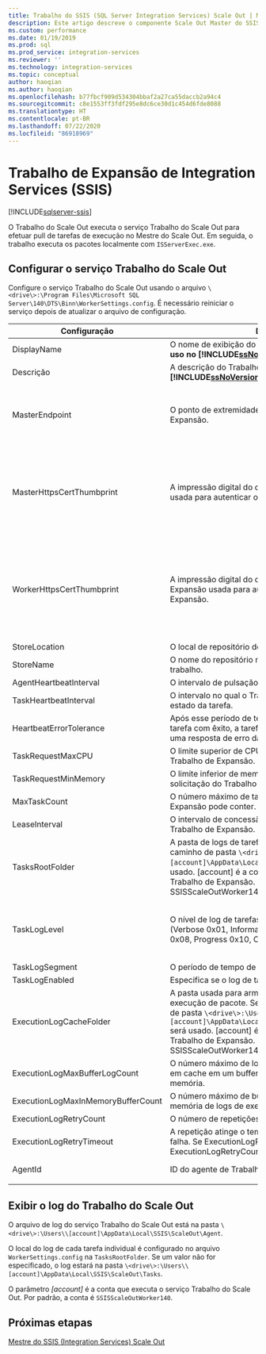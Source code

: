 ```yaml
---
title: Trabalho do SSIS (SQL Server Integration Services) Scale Out | Microsoft Docs
description: Este artigo descreve o componente Scale Out Master do SSIS Scale Out
ms.custom: performance
ms.date: 01/19/2019
ms.prod: sql
ms.prod_service: integration-services
ms.reviewer: ''
ms.technology: integration-services
ms.topic: conceptual
author: haoqian
ms.author: haoqian
ms.openlocfilehash: b77fbcf909d534304bbaf2a27ca55daccb2a94c4
ms.sourcegitcommit: c8e1553ff3fdf295e8dc6ce30d1c454d6fde8088
ms.translationtype: HT
ms.contentlocale: pt-BR
ms.lasthandoff: 07/22/2020
ms.locfileid: "86918969"
---
```

# <a name="integration-services-ssis-scale-out-worker"></a>Trabalho de Expansão de Integration Services (SSIS)

[!INCLUDE[sqlserver-ssis](../../includes/applies-to-version/sqlserver-ssis.md)]



O Trabalho do Scale Out executa o serviço Trabalho do Scale Out para efetuar pull de tarefas de execução no Mestre do Scale Out. Em seguida, o trabalho executa os pacotes localmente com `ISServerExec.exe`.

## <a name="configure-the-scale-out-worker-service"></a>Configurar o serviço Trabalho do Scale Out
Configure o serviço Trabalho do Scale Out usando o arquivo `\<drive\>:\Program Files\Microsoft SQL Server\140\DTS\Binn\WorkerSettings.config`. É necessário reiniciar o serviço depois de atualizar o arquivo de configuração.

|Configuração  |Descrição  |Valor padrão|
|---------|---------|---------|
|DisplayName|O nome de exibição do Trabalho de Expansão. **NÃO em uso no [!INCLUDE[ssNoVersion_md](../../includes/ssnoversion-md.md)] 2017.**|Nome do computador|
|Descrição|A descrição do Trabalho de Expansão. **NÃO em uso no [!INCLUDE[ssNoVersion_md](../../includes/ssnoversion-md.md)] 2017.**|Vazio|
|MasterEndpoint|O ponto de extremidade para se conectar ao Mestre de Expansão.|O ponto de extremidade definido durante a instalação do Trabalho de Expansão|
|MasterHttpsCertThumbprint|A impressão digital do certificado TLS/SSL de cliente usada para autenticar o Mestre do Scale Out|A impressão digital do certificado do cliente especificada durante a instalação do Trabalho de Expansão.|
|WorkerHttpsCertThumbprint|A impressão digital do certificado do Mestre de Expansão usada para autenticar o Trabalho de Expansão.|A impressão digital do certificado criado e instalado automaticamente durante a instalação do Trabalho de Expansão|
|StoreLocation|O local de repositório de certificado do trabalho.|LocalMachine|
|StoreName|O nome do repositório no qual está o certificado do trabalho.|Meu|
|AgentHeartbeatInterval|O intervalo de pulsação do Trabalho de Expansão.|00:01:00|
|TaskHeartbeatInterval|O intervalo no qual o Trabalho de Expansão relata o estado da tarefa.|00:00:10|
|HeartbeatErrorTolerance|Após esse período de tempo, na última pulsação de tarefa com êxito, a tarefa será terminada se for recebida uma resposta de erro da pulsação.|00:10:00|
|TaskRequestMaxCPU|O limite superior de CPU para tarefas de solicitação do Trabalho de Expansão.|70.0|
|TaskRequestMinMemory|O limite inferior de memória, em MB, para tarefas de solicitação do Trabalho de Expansão.|100.0|
|MaxTaskCount|O número máximo de tarefas que o Trabalho de Expansão pode conter.|10|
|LeaseInterval|O intervalo de concessão de uma tarefa contida pelo Trabalho de Expansão.|00:01:00|
|TasksRootFolder|A pasta de logs de tarefas. Se o valor estiver vazio, o caminho de pasta `\<drive\>:\Users\[account]\AppData\Local\SSIS\Cluster\Tasks` será usado. [account] é a conta que executa o serviço Trabalho de Expansão. Por padrão, a conta é SSISScaleOutWorker140.|Vazio|
|TaskLogLevel|O nível de log de tarefas do Trabalho de Expansão. (Verbose 0x01, Information 0x02, Warning 0x04, Error 0x08, Progress 0x10, CriticalError 0x20, Audit 0x40)|126 (Information, Warning, Error, Progress, CriticalError, Audit)|
|TaskLogSegment|O período de tempo de um arquivo de log de tarefas.|00:00:00|
|TaskLogEnabled|Especifica se o log de tarefas está habilitado.|true|
|ExecutionLogCacheFolder|A pasta usada para armazenar em cache o log de execução de pacote. Se o valor estiver vazio, o caminho de pasta `\<drive\>:\Users\[account]\AppData\Local\SSIS\Cluster\Agent\ELogCache` será usado. [account] é a conta que executa o serviço Trabalho de Expansão. Por padrão, a conta é SSISScaleOutWorker140.|Vazio|
|ExecutionLogMaxBufferLogCount|O número máximo de logs de execução armazenados em cache em um buffer de log de execução na memória.|10000|
|ExecutionLogMaxInMemoryBufferCount|O número máximo de buffers de log de execução na memória de logs de execução.|10|
|ExecutionLogRetryCount|O número de repetições se o log de execução falhar.|3|
|ExecutionLogRetryTimeout|A repetição atinge o tempo limite se o log de execução falha. Se ExecutionLogRetryTimeout for atingido, ExecutionLogRetryCount será ignorada. |7.00:00:00 (7 dias)|
|AgentId|ID do agente de Trabalho do Trabalho do Scale Out|Gerado automaticamente|
||||    

## <a name="view-the-scale-out-worker-log"></a>Exibir o log do Trabalho do Scale Out
O arquivo de log do serviço Trabalho do Scale Out está na pasta `\<drive\>:\Users\\[account]\AppData\Local\SSIS\ScaleOut\Agent`.

O local do log de cada tarefa individual é configurado no arquivo `WorkerSettings.config` na `TasksRootFolder`. Se um valor não for especificado, o log estará na pasta `\<drive\>:\Users\\[account]\AppData\Local\SSIS\ScaleOut\Tasks`. 

O parâmetro *[account]* é a conta que executa o serviço Trabalho do Scale Out. Por padrão, a conta é `SSISScaleOutWorker140`.

## <a name="next-steps"></a>Próximas etapas
[Mestre do SSIS (Integration Services) Scale Out](integration-services-ssis-scale-out-master.md)
